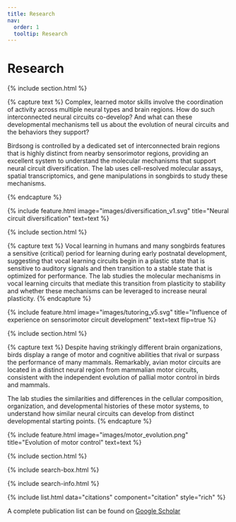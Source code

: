 ```yaml
---
title: Research
nav:
  order: 1
  tooltip: Research
---
```


# Research

{% include section.html %}

{% capture text %}
Complex, learned motor skills involve the coordination of activity across multiple neural types and brain regions. How do such interconnected neural circuits co-develop? And what can these developmental mechanisms tell us about the evolution of neural circuits and the behaviors they support?

Birdsong is controlled by a dedicated set of interconnected brain regions that is highly distinct from nearby sensorimotor regions, providing an excellent system to understand the molecular mechanisms that support neural circuit diversification. The lab uses cell-resolved molecular assays, spatial transcriptomics, and gene manipulations in songbirds to study these mechanisms.

{% endcapture %}

{%
  include feature.html
  image="images/diversification_v1.svg"
  title="Neural circuit diversification"
  text=text
%}

{% include section.html %}

{% capture text %}
Vocal learning in humans and many songbirds features a sensitive (critical) period for learning during early postnatal development, suggesting that vocal learning circuits begin in a plastic state that is sensitive to auditory signals and then transition to a stable state that is optimized for performance. The lab studies the molecular mechanisms in vocal learning circuits that mediate this transition from plasticity to stability and whether these mechanisms can be leveraged to increase neural plasticity.
{% endcapture %}

{%
  include feature.html
  image="images/tutoring_v5.svg"
  title="Influence of experience on sensorimotor circuit development"
  text=text
  flip=true
%}


{% include section.html %}

{% capture text %}
Despite having strikingly different brain organizations, birds display a range of motor and cognitive abilities that rival or surpass the performance of many mammals. Remarkably, avian motor circuits are located in a distinct neural region from mammalian motor circuits, consistent with the independent evolution of pallial motor control in birds and mammals.

The lab studies the similarities and differences in the cellular composition, organization, and developmental histories of these motor systems, to understand how similar neural circuits can develop from distinct developmental starting points.
{% endcapture %}

{%
  include feature.html
  image="images/motor_evolution.png"
  title="Evolution of motor control"
  text=text
%}

{% include section.html %}

{% include search-box.html %}

{% include search-info.html %}

{% include list.html data="citations" component="citation" style="rich" %}

A complete publication list can be found on [Google Scholar](https://scholar.google.com/citations?user=wkjT3poAAAAJ&hl=en)